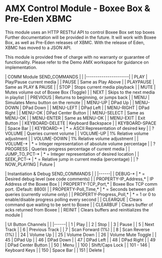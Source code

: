 # AMX Control Module - Boxee Box & Pre-Eden XBMC

This module uses an HTTP RESTful API to control Boxee Box set top boxes
Further documentation will be provided in the future.  It will work with Boxee Box, as well as Pre-Eden releases of XBMC.
With the release of Eden, XBMC has moved to a JSON API.

This module is provided free of charge with no warranty or guarantee of functionality.
Please refer to the Demo AMX workspace for guidance on implementation.

| COMM Module SEND_COMMANDS  |      |
|----------------------|
| PLAY | Play/Pause current media |
| PAUSE | Same as Play Above |
| PLAYPAUSE | Same as PLAY & PAUSE |
| STOP | Stops current media playback |
| MUTE | Mutes volume out of Boxee Box (Toggle) |
| NEXT | Skips to the next media in playlist |
| PREVIOUS | Returns to beginning, or jumps back |
| MENU | Simulates Menu button on the remote |
| MENU-UP | DPad Up |
| MENU-DOWN | DPad Down |
| MENU-LEFT | DPad Left |
| MENU-RIGHT | DPad Right |
| MENU-OK | DPad Center Button |
| MENU-SELECT | Same as MENU-OK |
| MENU-ENTER | Same as MENU-OK |
| MENU-EXIT | Exit Button |
| KEYBOARD-DELETE | Keyboard Backspace |
| KEYBOARD-SPACE | Space Bar |
| KEYBOARD-* | * = ASCII Representation of desired key |
| ?VOLUME | Queries current volume |
| VOLUME-UP | 1% Relative volume adjustment |
| VOLUME-DOWN | 1% Relative volume adjustment |
| VOLUME-* | * = Integer representation of absolute volume percentage |
| ?PROGRESS | Queries progress percentage of current media |
| JUMP_TO_PCT-* | * = Integer representation of desired location |
| SEEK_PCT-* | * = Relative jump in current media (percentage) |
| ?NOW_PLAYING | Future |

| Instantiation & Debug SEND_COMMANDS |   |
|------|
| DEBUG-* | * = Desired debug level (see code comments) |
| PROPERTY-IP_Address,* | IP Address of the Boxee Box |
| PROPERTY-TCP_Port,* | Boxee Box TCP comm port. (Default: 8800) |
| PROPERTY-Poll_Time,* | * = Seconds between poll queries (currently volume only) |
| PROPERTY-Progress_Poll,* | * = 1 or 0 to enable/disable progress polling every second |
| CLEARQUE | Clears command que waiting to be sent to Boxee |
| CLEARBUF | Clears buffer of acks returned from Boxee |
| REINIT | Clears buffers and reinitializes the module |

| UI Button Channels |   |
|------|
| 1 | Play |
| 2 | Stop |
| 3 | Pause |
| 5 | Next Track |
| 6 | Previous Track |
| 7 | Scan Forward (1%) |
| 8 | Scan Reverse (1%) |
| 24 | Volume Up |
| 25 | Volume Down |
| 26 | Volume Mute Toggle |
| 45 | DPad Up |
| 46 | DPad Down |
| 47 | DPad Left |
| 48 | DPad Right |
| 49 | DPad Center Button |
| 50 | Menu |
| 100 | Shift/Caps Lock |
| 101 - 146 | Keyboard Keys |
| 150 | Space Bar |
| 151 | Delete |

